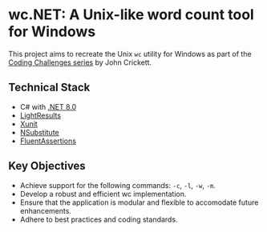# wc.NET: A Unix-like word count tool for Windows
This project aims to recreate the Unix `wc` utility for Windows as part of the [Coding Challenges series](https://codingchallenges.fyi/) by John Crickett.

## Technical Stack
* C# with [.NET 8.0](https://dotnet.microsoft.com/en-us/download/dotnet/8.0)
* [LightResults](https://jscarle.github.io/LightResults/)
* [Xunit](https://xunit.net/)
* [NSubstitute](https://nsubstitute.github.io/)
* [FluentAssertions](https://fluentassertions.com/)

## Key Objectives
* Achieve support for the following commands: `-c`, `-l`, `-w`, `-m`.
* Develop a robust and efficient wc implementation.
* Ensure that the application is modular and flexible to accomodate future enhancements.
* Adhere to best practices and coding standards.
